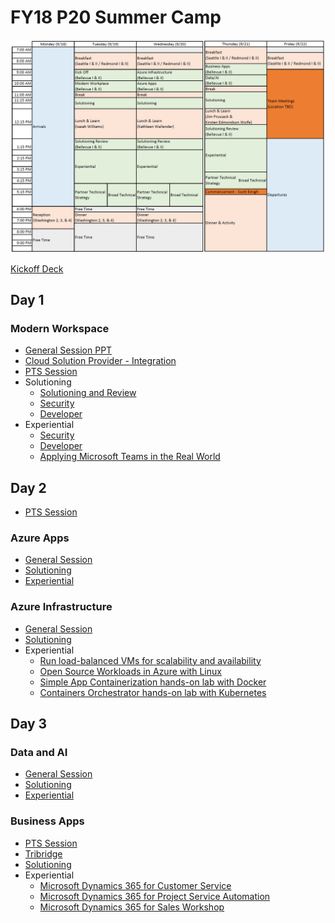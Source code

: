 # FY18 P20 Summer Camp

![Schedule](./img/schedule.png)

[Kickoff Deck](./img/P20-KickOff.pptx)

## Day 1
### Modern Workspace
 - [General Session PPT](./ModernWorkplace/mw-general-session.pptx)
 - [Cloud Solution Provider - Integration](./ModernWorkplace/CloudSolutionProvider-Integration.pptx)
 - [PTS Session](https://aka.ms/OCPMWP)
 - Solutioning
    - [Solutioning and Review](./ModernWorkplace/MW-Solutioning-and-Review-v1.7.pptx)
    - [Security](./ModernWorkplace/security/P20ModernWorkplaceSecurity.pptx )
    - [Developer](./ModernWorkplace/dev/WorkingLife-Balance.pptx)
 - Experiential
    - [Security](./ModernWorkplace/security/)
    - [Developer](./ModernWorkplace/dev/lab1-graph-explorer.md) 
    - [Applying Microsoft Teams in the Real World](./ModernWorkplace/experiential-guide-v2.docx)

## Day 2
 - [PTS Session](./AzureIaaS/P20_Tech_Strategy_Wednesday_Apps_Infrastructure.pptm)

### Azure Apps
 - [General Session](./AzurePaaS/General-Session.pptx)
 - [Solutioning](https://1drv.ms/w/s!ApNjXNBDMrWt2zNEDRjyKEpH1Lgm)
 - [Experiential](https://1drv.ms/b/s!ApNjXNBDMrWt2zQbDuj6I_6WHZnR)

### Azure Infrastructure
 - [General Session](./AzureIaaS/General-Session.pptx)
 - [Solutioning](./AzureIaaS/solutioning.html)
 - Experiential
    - [Run load-balanced VMs for scalability and availability](./AzureIaaS/SingleRegionHALab/)
    - [Open Source Workloads in Azure with Linux](./AzureIaaS/AzureOSS/)
    - [Simple App Containerization hands-on lab with Docker](./AzureIaaS/SimpleContainers/)
    - [Containers Orchestrator hands-on lab with Kubernetes](./AzureIaaS/KubernetesContainers/)

## Day 3
### Data and AI
 - [General Session](./DataAi/P20DataAI_keynote_updated.pptx)
 - [Solutioning](./DataAi/)
 - [Experiential](https://github.com/chmitch/p20camp-dataandai)

### Business Apps
 - [PTS Session](http://aka.ms/ocpbusinessapps)
 - [Tribridge](./BusinessApps/Tribridge-P20-Presentation.pptx)
 - [Solutioning](./BusinessApps/solutioning-scenario.pdf)
 - Experiential
     - [Microsoft Dynamics 365 for Customer Service](./BusinessApps/customer-service.pdf)
     - [Microsoft Dynamics 365 for Project Service Automation](./BusinessApps/project-service-automation.pdf)
     - [Microsoft Dynamics 365 for Sales Workshop](./BusinessApps/sales-workshop.pdf)
